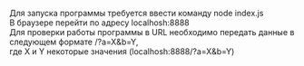 Для запуска программы требуется ввести команду node index.js <br/>
В браузере перейти по адресу localhosh:8888 <br/>
Для проверки работы программы в URL необходимо передать данные в следующем формате /?a=X&b=Y,  <br/>
где X и Y некоторые значения (localhosh:8888/?a=X&b=Y)
